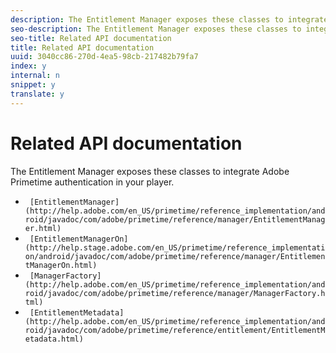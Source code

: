 ```yaml
---
description: The Entitlement Manager exposes these classes to integrate Adobe Primetime authentication in your player.
seo-description: The Entitlement Manager exposes these classes to integrate Adobe Primetime authentication in your player.
seo-title: Related API documentation
title: Related API documentation
uuid: 3040cc86-270d-4ea5-98cb-217482b79fa7
index: y
internal: n
snippet: y
translate: y
---
```


# Related API documentation

The Entitlement Manager exposes these classes to integrate Adobe Primetime authentication in your player.



* ` [EntitlementManager](http://help.adobe.com/en_US/primetime/reference_implementation/android/javadoc/com/adobe/primetime/reference/manager/EntitlementManager.html)`
* ` [EntitlementManagerOn](http://help.stage.adobe.com/en_US/primetime/reference_implementation/android/javadoc/com/adobe/primetime/reference/manager/EntitlementManagerOn.html)`
* ` [ManagerFactory](http://help.adobe.com/en_US/primetime/reference_implementation/android/javadoc/com/adobe/primetime/reference/manager/ManagerFactory.html)`
* ` [EntitlementMetadata](http://help.adobe.com/en_US/primetime/reference_implementation/android/javadoc/com/adobe/primetime/reference/entitlement/EntitlementMetadata.html)`


